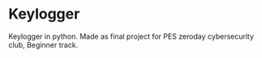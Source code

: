 # Keylogger
Keylogger in python.
Made as final project for PES zeroday cybersecurity club, Beginner track.
